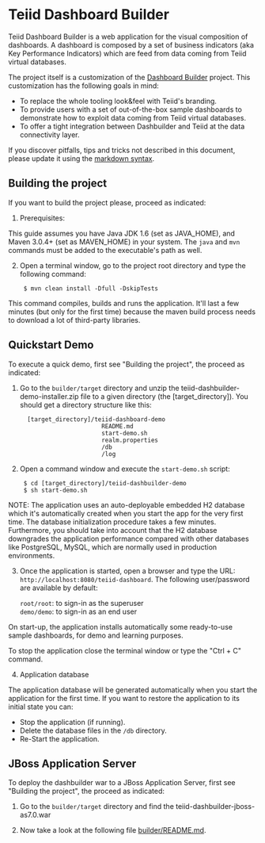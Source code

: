 Teiid Dashboard Builder
=======================

Teiid Dashboard Builder is a web application for the visual composition of dashboards. A dashboard is composed by a set of
 business indicators (aka Key Performance Indicators) which are feed from data coming from Teiid virtual databases.

The project itself is a customization of the [Dashboard Builder](https://github.com/droolsjbpm/dashboard-builder) project.
This customization has the following goals in mind:

* To replace the whole tooling look&feel with Teiid's branding.
* To provide users with a set of out-of-the-box sample dashboards to demonstrate how to exploit data coming from Teiid virtual databases.
* To offer a tight integration between Dashbuilder and Teiid at the data connectivity layer.

If you discover pitfalls, tips and tricks not described in this document,
please update it using the [markdown syntax](http://daringfireball.net/projects/markdown/syntax).


Building the project
--------------------

If you want to build the project please, proceed as indicated:

1. Prerequisites:

  This guide assumes you have Java JDK 1.6 (set as JAVA_HOME), and Maven 3.0.4+ (set as MAVEN_HOME) in your system.
  The <code>java</code> and <code>mvn</code> commands must be added to the executable's path as well.

2. Open a terminal window, go to the project root directory and type the following command:

        $ mvn clean install -Dfull -DskipTests

  This command compiles, builds and runs the application. It'll last a few minutes (but only for the first time) because
  the maven build process needs to download a lot of third-party libraries.


Quickstart Demo
-------------------

To execute a quick demo, first see "Building the project", the proceed as indicated:

1. Go to the <code>builder/target</code> directory and unzip the teiid-dashbuilder-demo-installer.zip file to
  a given directory (the [target_directory]). You should get a directory structure like this:

         [target_directory]/teiid-dashboard-demo
                              README.md
                              start-demo.sh
                              realm.properties
                              /db
                              /log

2. Open a command window and execute the <code>start-demo.sh</code> script:

        $ cd [target_directory]/teiid-dashbuilder-demo
        $ sh start-demo.sh

  NOTE: The application uses an auto-deployable embedded H2 database which it's automatically created when you start
  the app for the very first time. The database initialization procedure takes a few minutes. Furthermore, you should
  take into account that the H2 database downgrades the application performance compared with other databases like
  PostgreSQL, MySQL, which are normally used in production environments.

3. Once the application is started, open a browser and type the URL: <code>http://localhost:8080/teiid-dashboard</code>.
The following user/password are available by default:

     <code>root/root</code>: to sign-in as the superuser     
     <code>demo/demo</code>: to sign-in as an end user

  On start-up, the application installs automatically some ready-to-use sample dashboards, for demo and learning purposes.

  To stop the application close the terminal window or type the "Ctrl + C" command.

4. Application database

The application database will be generated automatically when you start the application for the first time.
If you want to restore the application to its initial state you can:

* Stop the application (if running).
* Delete the database files in the <code>/db</code> directory.
* Re-Start the application.

JBoss Application Server
-------------------------

To deploy the dashbuilder war to a JBoss Application Server, first see "Building the project", the proceed as indicated:

1.  Go to the <code>builder/target</code> directory and find the teiid-dashbuilder-jboss-as7.0.war

2.  Now take a look at the following file [builder/README.md](https://github.com/teiid/teiid-dashboard/blob/master/builder/README.md).



